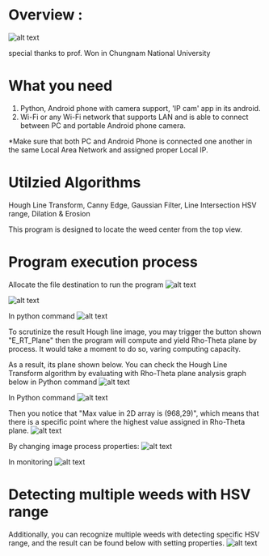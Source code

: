 # Overview :
![alt text](https://github.com/Kvasir8/Weed-center-detection-with-Android-camera/blob/master/explanation%20pics/WC_insufficient_result.JPG)


special thanks to prof. Won in Chungnam National University

# What you need
1. Python, Android phone with camera support, 'IP cam' app in its android.
2. Wi-Fi or any Wi-Fi network that supports LAN and is able to connect between PC and portable Android phone camera.

*Make sure that both PC and Android Phone is connected one another in the same Local Area Network and assigned proper Local IP.

# Utilzied Algorithms
Hough Line Transform, Canny Edge, Gaussian Filter,  Line Intersection
HSV range, Dilation & Erosion

This program is designed to locate the weed center from the top view.

# Program execution process
Allocate the file destination to run the program 
![alt text](https://github.com/Kvasir8/Weed-center-detection-with-Android-camera/blob/master/explanation%20pics/file%20location.JPG)

![alt text](https://github.com/Kvasir8/Weed-center-detection-with-Android-camera/blob/master/explanation%20pics/WC_insufficient_result.JPG)

In python command
![alt text](https://github.com/Kvasir8/Weed-center-detection-with-Android-camera/blob/master/explanation%20pics/WC_insufficient_monitoring.JPG)

To scrutinize the result Hough line image, you may trigger the button shown "E_RT_Plane" then the program will compute and yield Rho-Theta plane by process. It would take a moment to do so, varing computing capacity.

As a result, its plane shown below. You can check the Hough Line Transform algorithm by evaluating with Rho-Theta plane analysis graph below in Python command
![alt text](https://github.com/Kvasir8/Weed-center-detection-with-Android-camera/blob/master/explanation%20pics/Rho-Theta%20plane.JPG)

In Python command
![alt text](https://github.com/Kvasir8/Weed-center-detection-with-Android-camera/blob/master/explanation%20pics/WC_insufficient_result_HL_RT%20plane.JPG)

Then you notice that "Max value in 2D array is (968,29)", which means that there is a specific point where the highest value assigned in Rho-Theta plane.
![alt text](https://github.com/Kvasir8/Weed-center-detection-with-Android-camera/blob/master/explanation%20pics/Rho-Theta%20plane_968_29.JPG)

By changing image process properties:
![alt text](https://github.com/Kvasir8/Weed-center-detection-with-Android-camera/blob/master/explanation%20pics/WC_sufficient_result.JPG)

In monitoring
![alt text](https://github.com/Kvasir8/Weed-center-detection-with-Android-camera/blob/master/explanation%20pics/WC_sufficient_monitoring_arithmetic%20mean.JPG)

# Detecting multiple weeds with HSV range
Additionally, you can recognize multiple weeds with detecting specific HSV range, and the result can be found below with setting properties.
![alt text](https://github.com/Kvasir8/Weed-center-detection-with-Android-camera/blob/master/explanation%20pics/WR_HSV%20range.JPG)
